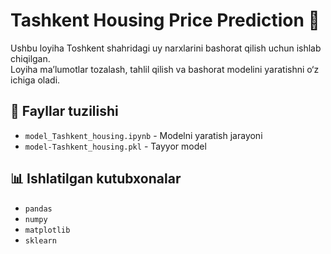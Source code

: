 # Tashkent Housing Price Prediction 🏡  

Ushbu loyiha Toshkent shahridagi uy narxlarini bashorat qilish uchun ishlab chiqilgan.  
Loyiha ma’lumotlar tozalash, tahlil qilish va bashorat modelini yaratishni o‘z ichiga oladi.  

## 📂 Fayllar tuzilishi  
- `model_Tashkent_housing.ipynb` - Modelni yaratish jarayoni  
- `model-Tashkent_housing.pkl` - Tayyor model  

## 📊 Ishlatilgan kutubxonalar  
- `pandas`  
- `numpy`  
- `matplotlib`  
- `sklearn`  
